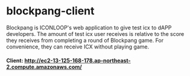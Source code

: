 # blockpang-client

Blockpang is ICONLOOP's web application to give test icx to dAPP developers. The amount of test icx user receives is relative to the score they receives from completing a round of Blockpang game. For convenience, they can receive ICX without playing game.

#### Client: http://ec2-13-125-168-178.ap-northeast-2.compute.amazonaws.com/
